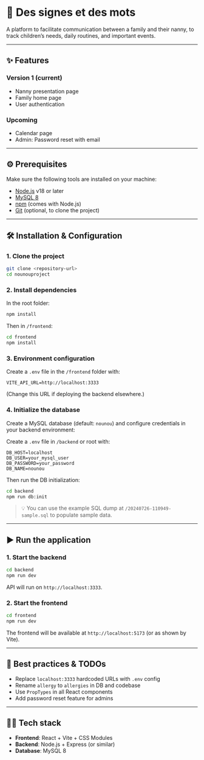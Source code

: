 # 🧸 Des signes et des mots

A platform to facilitate communication between a family and their nanny, to track children’s needs, daily routines, and important events.

---

## ✨ Features

### Version 1 (current)
- Nanny presentation page
- Family home page
- User authentication

### Upcoming
- Calendar page
- Admin: Password reset with email

---

## ⚙️ Prerequisites

Make sure the following tools are installed on your machine:

- [Node.js](https://nodejs.org/) v18 or later
- [MySQL 8](https://dev.mysql.com/downloads/mysql/)
- [npm](https://www.npmjs.com/) (comes with Node.js)
- [Git](https://git-scm.com/) (optional, to clone the project)

---

## 🛠️ Installation & Configuration

### 1. Clone the project

```bash
git clone <repository-url>
cd nounouproject
```

### 2. Install dependencies

In the root folder:

```bash
npm install
```

Then in `/frontend`:

```bash
cd frontend
npm install
```

### 3. Environment configuration

Create a `.env` file in the `/frontend` folder with:

```env
VITE_API_URL=http://localhost:3333
```

(Change this URL if deploying the backend elsewhere.)

### 4. Initialize the database

Create a MySQL database (default: `nounou`) and configure credentials in your backend environment:

Create a `.env` file in `/backend` or root with:

```env
DB_HOST=localhost
DB_USER=your_mysql_user
DB_PASSWORD=your_password
DB_NAME=nounou
```

Then run the DB initialization:

```bash
cd backend
npm run db:init
```

> 💡 You can use the example SQL dump at `/20240726-110949-sample.sql` to populate sample data.

---

## ▶️ Run the application

### 1. Start the backend

```bash
cd backend
npm run dev
```

API will run on `http://localhost:3333`.

### 2. Start the frontend

```bash
cd frontend
npm run dev
```

The frontend will be available at `http://localhost:5173` (or as shown by Vite).

---

## 🧪 Best practices & TODOs

- Replace `localhost:3333` hardcoded URLs with `.env` config
- Rename `allergy` to `allergies` in DB and codebase
- Use `PropTypes` in all React components
- Add password reset feature for admins

---

## 🧑‍💻 Tech stack

- **Frontend**: React + Vite + CSS Modules
- **Backend**: Node.js + Express (or similar)
- **Database**: MySQL 8
